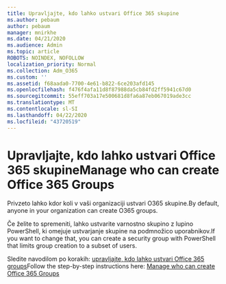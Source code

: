 ```yaml
---
title: Upravljajte, kdo lahko ustvari Office 365 skupine
ms.author: pebaum
author: pebaum
manager: mnirkhe
ms.date: 04/21/2020
ms.audience: Admin
ms.topic: article
ROBOTS: NOINDEX, NOFOLLOW
localization_priority: Normal
ms.collection: Adm_O365
ms.custom: ''
ms.assetid: f68aada0-7700-4e61-b822-6ce203afd145
ms.openlocfilehash: f476f4afa11d8f87988da5cb84fd2ff5941c67d0
ms.sourcegitcommit: 55eff703a17e500681d8fa6a87eb067019ade3cc
ms.translationtype: MT
ms.contentlocale: sl-SI
ms.lasthandoff: 04/22/2020
ms.locfileid: "43720519"
---
```

# <a name="manage-who-can-create-office-365-groups"></a><span data-ttu-id="40f8f-102">Upravljajte, kdo lahko ustvari Office 365 skupine</span><span class="sxs-lookup"><span data-stu-id="40f8f-102">Manage who can create Office 365 Groups</span></span>

<span data-ttu-id="40f8f-103">Privzeto lahko kdor koli v vaši organizaciji ustvari O365 skupine.</span><span class="sxs-lookup"><span data-stu-id="40f8f-103">By default, anyone in your organization can create O365 groups.</span></span>
  
<span data-ttu-id="40f8f-104">Če želite to spremeniti, lahko ustvarite varnostno skupino z lupino PowerShell, ki omejuje ustvarjanje skupine na podmnožico uporabnikov.</span><span class="sxs-lookup"><span data-stu-id="40f8f-104">If you want to change that, you can create a security group with PowerShell that limits group creation to a subset of users.</span></span>
  
<span data-ttu-id="40f8f-105">Sledite navodilom po korakih: [upravljajte, kdo lahko ustvari Office 365 groups](https://docs.microsoft.com/office365/admin/create-groups/manage-creation-of-groups)</span><span class="sxs-lookup"><span data-stu-id="40f8f-105">Follow the step-by-step instructions here: [Manage who can create Office 365 Groups](https://docs.microsoft.com/office365/admin/create-groups/manage-creation-of-groups)</span></span>
  

